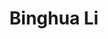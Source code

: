---
# Display name
title: Binghua Li

# Full name (for SEO)
first_name: Binghua
last_name: LI

# Username (this should match the folder name)
authors:
  - Libinghua

# Order in display
weight: 30

# Is this the primary user of the site?
superuser: false

# Role/position
role: Visiting Student

# Organizations/Affiliations
organizations:
  - name: Tokyo University of Agriculture and Technology
    url: ''
  - name: RIKEN Center for Advanced Intelligence Project (AIP)
    url: ''
  - name: Juntendo University
    url: ''
# Short bio (displayed in user profile at end of posts)
bio: 

interests:
  - Medical Images Analysis
  - Interpretable AI
  - Deep Learning

# education:
#   courses:
#     - course: PhD in Artificial Intelligence
#       institution: Stanford University
#       year: 2012
#     - course: MEng in Artificial Intelligence
#       institution: Massachusetts Institute of Technology
#       year: 2009
#     - course: BSc in Artificial Intelligence
#       institution: Massachusetts Institute of Technology
#       year: 2008

# Social/Academic Networking
# For available icons, see: https://docs.hugoblox.com/getting-started/page-builder/#icons
#   For an email link, use "fas" icon pack, "envelope" icon, and a link in the
#   form "mailto:your-email@example.com" or "#contact" for contact widget.
# social:
#   - icon: envelope
#     icon_pack: fas
#     link: 'mailto:test@example.org'
#   - icon: twitter
#     icon_pack: fab
#     link: https://twitter.com/GeorgeCushen
#   - icon: google-scholar
#     icon_pack: ai
#     link: https://scholar.google.co.uk/citations?user=sIwtMXoAAAAJ
    # - icon: github
    #   icon_pack: fab
    #   link: https://github.com/gcushen
# Link to a PDF of your resume/CV from the About widget.
# To enable, copy your resume/CV to `static/files/cv.pdf` and uncomment the lines below.
#  - icon: cv
#    icon_pack: ai
#    link: https://tuat-novice.github.io/vhua.github.io/

# Enter email to display Gravatar (if Gravatar enabled in Config)
# email: nkvhua@outlook.com

# Organizational groups that you belong to (for People widget)
user_groups:
  - Researchers
  - Visitors
---